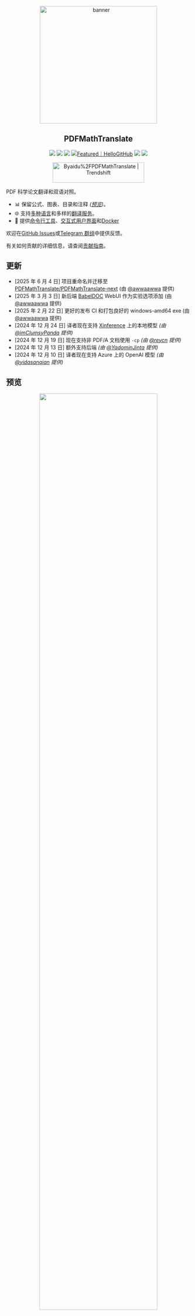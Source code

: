 <div align="center">

<img src="./../images/banner.png" width="320px"  alt="banner"/>

<h2 id="title">PDFMathTranslate</h2>

<p>
  <!-- PyPI -->
  <a href="https://pypi.org/project/pdf2zh-next/">
    <img src="https://img.shields.io/pypi/v/pdf2zh-next"></a>
  <a href="https://pepy.tech/projects/pdf2zh-next">
    <img src="https://static.pepy.tech/badge/pdf2zh-next"></a>
  <a href="https://hub.docker.com/repository/docker/awwaawwa/pdfmathtranslate-next/tags">
    <img src="https://img.shields.io/docker/pulls/awwaawwa/pdfmathtranslate-next"></a>
  <a href="https://hellogithub.com/repository/8ec2cfd3ef744762bf531232fa32bc47" target="_blank"><img src="https://api.hellogithub.com/v1/widgets/recommend.svg?rid=8ec2cfd3ef744762bf531232fa32bc47&claim_uid=JQ0yfeBNjaTuqDU&theme=small" alt="Featured｜HelloGitHub" /></a>
  <!-- <a href="https://gitcode.com/PDFMathTranslate/PDFMathTranslate-next/overview">
    <img src="https://gitcode.com/PDFMathTranslate/PDFMathTranslate-next/star/badge.svg"></a> -->
  <!-- <a href="https://huggingface.co/spaces/reycn/PDFMathTranslate-Docker">
    <img src="https://img.shields.io/badge/%F0%9F%A4%97-Online%20Demo-FF9E0D"></a> -->
  <!-- <a href="https://www.modelscope.cn/studios/AI-ModelScope/PDFMathTranslate"> -->
    <!-- <img src="https://img.shields.io/badge/ModelScope-Demo-blue"></a> -->
  <!-- <a href="https://github.com/PDFMathTranslate/PDFMathTranslate-next/pulls">
    <img src="https://img.shields.io/badge/contributions-welcome-green"></a> -->
  <a href="https://t.me/+Z9_SgnxmsmA5NzBl">
    <img src="https://img.shields.io/badge/Telegram-2CA5E0?style=flat-squeare&logo=telegram&logoColor=white"></a>
  <!-- License -->
  <a href="./LICENSE">
    <img src="https://img.shields.io/github/license/PDFMathTranslate/PDFMathTranslate-next"></a>
</p>

<a href="https://trendshift.io/repositories/12424" target="_blank"><img src="https://trendshift.io/api/badge/repositories/12424" alt="Byaidu%2FPDFMathTranslate | Trendshift" style="width: 250px; height: 55px;" width="250" height="55"/></a>

</div>

PDF 科学论文翻译和双语对照。

- 📊 保留公式、图表、目录和注释 _([预览](#preview))_。
- 🌐 支持[多种语言](https://pdf2zh-next.com/supported_languages.html)和多样的[翻译服务](https://pdf2zh-next.com/advanced/Documentation-of-Translation-Services.html)。
- 🤖 提供[命令行工具](https://pdf2zh-next.com/getting-started/USAGE_commandline.html)、[交互式用户界面](https://pdf2zh-next.com/getting-started/USAGE_webui.html)和[Docker](https://pdf2zh-next.com/getting-started/INSTALLATION_docker.html)

欢迎在[GitHub Issues](https://github.com/PDFMathTranslate/PDFMathTranslate-next/issues)或[Telegram 群组](https://t.me/+Z9_SgnxmsmA5NzBl)中提供反馈。

有关如何贡献的详细信息，请查阅[贡献指南](https://pdf2zh-next.com/community/Contribution-Guide.html)。

<h2 id="updates">更新</h2>

- [2025 年 6 月 4 日] 项目重命名并迁移至 [PDFMathTranslate/PDFMathTranslate-next](https://github.com/PDFMathTranslate/PDFMathTranslate-next) (由 [@awwaawwa](https://github.com/awwaawwa) 提供)
- [2025 年 3 月 3 日] 新后端 [BabelDOC](https://github.com/funstory-ai/BabelDOC) WebUI 作为实验选项添加 (由 [@awwaawwa](https://github.com/awwaawwa) 提供)
- [2025 年 2 月 22 日] 更好的发布 CI 和打包良好的 windows-amd64 exe (由 [@awwaawwa](https://github.com/awwaawwa) 提供)
- [2024 年 12 月 24 日] 译者现在支持 [Xinference](https://github.com/xorbitsai/inference) 上的本地模型 _(由 [@imClumsyPanda](https://github.com/imClumsyPanda) 提供)_
- [2024 年 12 月 19 日] 现在支持非 PDF/A 文档使用 `-cp` _(由 [@reycn](https://github.com/reycn) 提供)_
- [2024 年 12 月 13 日] 额外支持后端 _(由 [@YadominJinta](https://github.com/YadominJinta) 提供)_
- [2024 年 12 月 10 日] 译者现在支持 Azure 上的 OpenAI 模型 _(由 [@yidasanqian](https://github.com/yidasanqian) 提供)_

<h2 id="preview">预览</h2>

<div align="center">
<!-- <img src="./docs/images/preview.gif" width="80%"  alt="preview"/> -->
<img src="https://s.immersivetranslate.com/assets/r2-uploads/images/babeldoc-preview.png" width="80%"/>
</div>

<h2 id="demo">在线服务 🌟</h2>

> [!NOTE]
>
> pdf2zh 2.0 目前不提供在线演示

您可以通过以下任一演示来试用我们的应用程序：

- [v1.x 公共免费服务](https://pdf2zh.com/) 在线使用，无需安装 _(推荐)_。
- [沉浸式翻译 - BabelDOC](https://app.immersivetranslate.com/babel-doc/) 每月 1000 页免费。_(推荐)_
<!-- - [Demo hosted on HuggingFace](https://huggingface.co/spaces/reycn/PDFMathTranslate-Docker)
- [Demo hosted on ModelScope](https://www.modelscope.cn/studios/AI-ModelScope/PDFMathTranslate) without installation. -->

请注意，演示的计算资源有限，请避免滥用。

<h2 id="install">安装和使用</h2>

### 安装

1. [**Windows EXE**](https://pdf2zh-next.com/getting-started/INSTALLATION_winexe.html) <small>推荐用于 Windows</small>
2. [**Docker**](https://pdf2zh-next.com/getting-started/INSTALLATION_docker.html) <small>推荐用于 Linux</small>
3. [**uv** (一个 Python 包管理器)](https://pdf2zh-next.com/getting-started/INSTALLATION_uv.html) <small>推荐用于 macOS</small>

---

### 使用

1. [使用 **WebUI**](https://pdf2zh-next.com/getting-started/USAGE_webui.html)
2. [使用 **Zotero 插件**](https://github.com/guaguastandup/zotero-pdf2zh) (第三方程序)
3. [使用 **命令行**](https://pdf2zh-next.com/getting-started/USAGE_commandline.html)

对于不同的使用场景，我们提供不同的方法来使用我们的程序。请查看[此页面](./getting-started/getting-started.md)以获取更多信息。

<h2 id="usage">高级选项</h2>

有关详细说明，请参阅我们的[高级用法](https://pdf2zh-next.com/advanced/advanced.html)文档以获取每个选项的完整列表。

<h2 id="downstream">二次开发 (API)</h2>

> [!NOTE]
>
> 目前没有提供相关文档。将会在后续补充。请耐心等待。


<!-- For downstream applications, please refer to our document about [API Details](./docs/APIS.md) for futher information about:

- [Python API](./docs/APIS.md#api-python), how to use the program in other Python programs
- [HTTP API](./docs/APIS.md#api-http), how to communicate with a server with the program installed -->

<h2 id="langcode">语言代码</h2>

如果您不知道要使用什么代码来翻译成所需的语言，请查看[此文档](https://pdf2zh-next.com/advanced/Language-Codes.html)

<!-- 
<h2 id="todo">TODOs</h2>

- [ ] 使用 DocLayNet 基于模型解析布局，[PaddleX](https://github.com/PaddlePaddle/PaddleX/blob/17cc27ac3842e7880ca4aad92358d3ef8555429a/paddlex/repo_apis/PaddleDetection_api/object_det/official_categories.py#L81), [PaperMage](https://github.com/allenai/papermage/blob/9cd4bb48cbedab45d0f7a455711438f1632abebe/README.md?plain=1#L102), [SAM2](https://github.com/facebookresearch/sam2)

- [ ] 修复页面旋转、目录、列表格式

- [ ] 修复旧论文中的像素公式

- [ ] 异步重试，除非是 KeyboardInterrupt

- [ ] Knuth–Plass 算法用于西方语言

- [ ] 支持非 PDF/A 文件

- [ ] [Zotero](https://github.com/zotero/zotero) 和 [Obsidian](https://github.com/obsidianmd/obsidian-releases) 的插件 -->

<h2 id="acknowledgement">致谢</h2>

- [沉浸式翻译](https://immersivetranslate.com) 为本项目的活跃贡献者提供每月 Pro 会员兑换码，详情请参阅：[CONTRIBUTOR_REWARD.md](https://github.com/funstory-ai/BabelDOC/blob/main/docs/CONTRIBUTOR_REWARD.md)

- 1.x 版本：[Byaidu/PDFMathTranslate](https://github.com/Byaidu/PDFMathTranslate)


- 新后端：[BabelDOC](https://github.com/funstory-ai/BabelDOC)

- 文档合并：[PyMuPDF](https://github.com/pymupdf/PyMuPDF)

- 文档解析：[Pdfminer.six](https://github.com/pdfminer/pdfminer.six)

- 文档提取：[MinerU](https://github.com/opendatalab/MinerU)

- 文档预览：[Gradio PDF](https://github.com/freddyaboulton/gradio-pdf)

- 多线程翻译：[MathTranslate](https://github.com/SUSYUSTC/MathTranslate)

- 布局解析：[DocLayout-YOLO](https://github.com/opendatalab/DocLayout-YOLO)

- 文档标准：[PDF Explained](https://zxyle.github.io/PDF-Explained/), [PDF Cheat Sheets](https://pdfa.org/resource/pdf-cheat-sheets/)

- 多语言字体：[Go Noto Universal](https://github.com/satbyy/go-noto-universal)

- [异步化](https://github.com/multimeric/Asynchronize/tree/master?tab=readme-ov-file)

- [多进程日志记录](https://github.com/SebastianGrans/Rich-multiprocess-logging/tree/main)

<h2 id="conduct">提交代码前</h2>

我们欢迎贡献者积极参与使 pdf2zh 更加完善。在您准备提交代码之前，请参阅我们的[行为准则](https://pdf2zh-next.com/community/CODE_OF_CONDUCT.html)和[贡献指南](https://pdf2zh-next.com/community/Contribution-Guide.html)。

<h2 id="contrib">贡献者</h2>

<a href="https://github.com/PDFMathTranslate/PDFMathTranslate-next/graphs/contributors">
  <img src="https://opencollective.com/PDFMathTranslate/contributors.svg?width=890&button=false" />
</a>

![Alt](https://repobeats.axiom.co/api/embed/45529651750579e099960950f757449a410477ad.svg "Repobeats analytics image")

<h2 id="star_hist">Star 历史</h2>

<a href="https://star-history.com/#PDFMathTranslate/PDFMathTranslate-next&Date">
 <picture>
   <source media="(prefers-color-scheme: dark)" srcset="https://api.star-history.com/svg?repos=PDFMathTranslate/PDFMathTranslate-next&type=Date&theme=dark" />
   <source media="(prefers-color-scheme: light)" srcset="https://api.star-history.com/svg?repos=PDFMathTranslate/PDFMathTranslate-next&type=Date" />
   <img alt="Star History Chart" src="https://api.star-history.com/svg?repos=PDFMathTranslate/PDFMathTranslate-next&type=Date"/>
 </picture>
</a>

